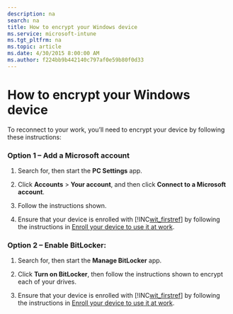 ```yaml
---
description: na
search: na
title: How to encrypt your Windows device
ms.service: microsoft-intune
ms.tgt_pltfrm: na
ms.topic: article
ms.date: 4/30/2015 8:00:00 AM
ms.author: f224bb9b442140c797af0e59b80f0d33
---
```

# How to encrypt your Windows device
To reconnect to your work, you’ll need to encrypt your device by following these instructions:

### Option 1 – Add a Microsoft account

1. Search for, then start the **PC Settings** app.

2. Click **Accounts** &gt; **Your account**, and then click **Connect to a Microsoft account**.

3. Follow the instructions shown.

4. Ensure that your device is enrolled with [!INC[wit_firstref](../Token/wit_firstref_md.md)] by following the instructions in [Enroll your device to use it at work](http://go.microsoft.com/fwlink/?LinkId=519071).

### Option 2 – Enable BitLocker:

1. Search for, then start the **Manage BitLocker** app.

2. Click **Turn on BitLocker**, then follow the instructions shown to encrypt each of your drives.

3. Ensure that your device is enrolled with [!INC[wit_firstref](../Token/wit_firstref_md.md)] by following the instructions in [Enroll your device to use it at work](http://go.microsoft.com/fwlink/?LinkId=519071).

